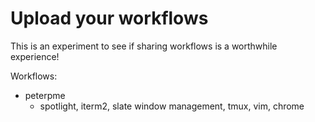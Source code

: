 # Upload your workflows

This is an experiment to see if sharing workflows is a worthwhile experience!

Workflows:

- peterpme
  - spotlight, iterm2, slate window management, tmux, vim, chrome
